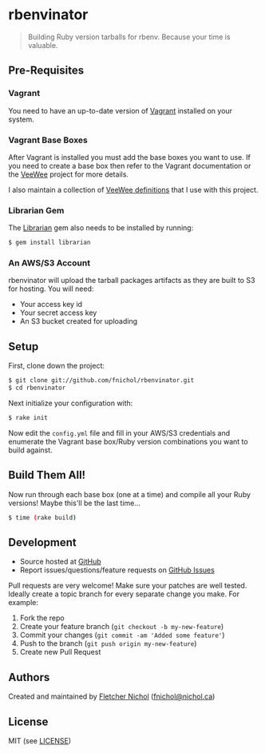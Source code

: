 # <a name="title"></a> rbenvinator

> Building Ruby version tarballs for rbenv. Because your time is valuable.

## <a name="prerequisites"></a> Pre-Requisites

### <a name="prerequisites-vagrant"></a> Vagrant

You need to have an up-to-date version of [Vagrant](http://vagrantup.com/)
installed on your system.

### <a name="prerequisites-vagrant-base-boxes"></a> Vagrant Base Boxes

After Vagrant is installed you must add the base boxes you want to use. If
you need to create a base box then refer to the Vagrant documentation or the
[VeeWee](https://github.com/jedi4ever/veewee/) project for more details.

I also maintain a collection of
[VeeWee definitions](https://github.com/fnichol/veewee-definitions) that I use
with this project.

### <a name="prerequisites-librarian-gem"></a> Librarian Gem

The [Librarian](http://rubygems.org/gems/librarian) gem also needs to be
installed by running:

```bash
$ gem install librarian
```

### <a name="prerequisites-s3"></a> An AWS/S3 Account

rbenvinator will upload the tarball packages artifacts as they are built to
S3 for hosting. You will need:

* Your access key id
* Your secret access key
* An S3 bucket created for uploading

## <a name="setup"></a> Setup

First, clone down the project:

```bash
$ git clone git://github.com/fnichol/rbenvinator.git
$ cd rbenvinator
```

Next initialize your configuration with:

```bash
$ rake init
```

Now edit the `config.yml` file and fill in your AWS/S3 credentials and
enumerate the Vagrant base box/Ruby version combinations you want to build
against.

## <a name="build"></a> Build Them All!

Now run through each base box (one at a time) and compile all your Ruby
versions! Maybe this'll be the last time...

```bash
$ time (rake build)
```

## <a name="development"></a> Development

* Source hosted at [GitHub][repo]
* Report issues/questions/feature requests on [GitHub Issues][issues]

Pull requests are very welcome! Make sure your patches are well tested.
Ideally create a topic branch for every separate change you make. For
example:

1. Fork the repo
2. Create your feature branch (`git checkout -b my-new-feature`)
3. Commit your changes (`git commit -am 'Added some feature'`)
4. Push to the branch (`git push origin my-new-feature`)
5. Create new Pull Request

## <a name="authors"></a> Authors

Created and maintained by [Fletcher Nichol][fnichol] (<fnichol@nichol.ca>)

## <a name="license"></a> License

MIT (see [LICENSE][license])

[license]:      https://github.com/fnichol/rbenvinator/blob/master/LICENSE
[fnichol]:      https://github.com/fnichol
[repo]:         https://github.com/fnichol/rbenvinator
[issues]:       https://github.com/fnichol/rbenvinator/issues
[contributors]: https://github.com/fnichol/rbenvinator/contributors
